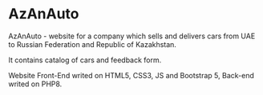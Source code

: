 # AzAnAuto

AzAnAuto - website for a company which sells and delivers cars from UAE to Russian Federation and Republic of Kazakhstan.

It contains catalog of cars and feedback form.

Website Front-End writed on HTML5, CSS3, JS and Bootstrap 5, Back-end writed on PHP8.
